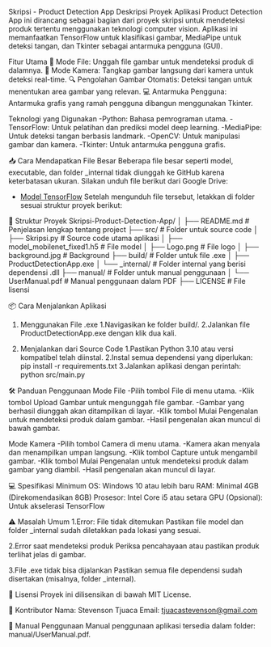 Skripsi - Product Detection App
Deskripsi Proyek
Aplikasi Product Detection App ini dirancang sebagai bagian dari proyek skripsi untuk mendeteksi produk tertentu menggunakan teknologi computer vision. Aplikasi ini memanfaatkan TensorFlow untuk klasifikasi gambar, MediaPipe untuk deteksi tangan, dan Tkinter sebagai antarmuka pengguna (GUI).

Fitur Utama
📂 Mode File: Unggah file gambar untuk mendeteksi produk di dalamnya.
📸 Mode Kamera: Tangkap gambar langsung dari kamera untuk deteksi real-time.
🔍 Pengolahan Gambar Otomatis: Deteksi tangan untuk menentukan area gambar yang relevan.
💻 Antarmuka Pengguna: Antarmuka grafis yang ramah pengguna dibangun menggunakan Tkinter.

Teknologi yang Digunakan
-Python: Bahasa pemrograman utama.
-TensorFlow: Untuk pelatihan dan prediksi model deep learning.
-MediaPipe: Untuk deteksi tangan berbasis landmark.
-OpenCV: Untuk manipulasi gambar dan kamera.
-Tkinter: Untuk antarmuka pengguna grafis.

📥 Cara Mendapatkan File Besar
Beberapa file besar seperti model, executable, dan folder _internal tidak diunggah ke GitHub karena keterbatasan ukuran. Silakan unduh file berikut dari Google Drive:
- [Model TensorFlow](https://drive.google.com/file/d/1HrBEtfYS6yKSnuwo8Xj7OFb5LOgcDpQG/view?usp=sharing)
Setelah mengunduh file tersebut, letakkan di folder sesuai struktur proyek berikut:


📂 Struktur Proyek
Skripsi-Product-Detection-App/
│
├── README.md                # Penjelasan lengkap tentang project
├── src/                     # Folder untuk source code
│   ├── Skripsi.py              # Source code utama aplikasi
│   ├── model_mobilenet_fixed1.h5 # File model
│   ├── Logo.png             # File logo
│   ├── background.jpg       # Background
├── build/                   # Folder untuk file .exe
│   ├── ProductDetectionApp.exe
│   └── _internal/           # Folder internal yang berisi dependensi .dll
├── manual/                  # Folder untuk manual penggunaan
│   └── UserManual.pdf       # Manual penggunaan dalam PDF
├── LICENSE                  # File lisensi

📦 Cara Menjalankan Aplikasi
1. Menggunakan File .exe
    1.Navigasikan ke folder build/.
    2.Jalankan file ProductDetectionApp.exe dengan klik dua kali.

2. Menjalankan dari Source Code
    1.Pastikan Python 3.10 atau versi kompatibel telah diinstal.
    2.Instal semua dependensi yang diperlukan:
    pip install -r requirements.txt
    3.Jalankan aplikasi dengan perintah:
    python src/main.py

🛠️ Panduan Penggunaan
Mode File
-Pilih tombol File di menu utama.
-Klik tombol Upload Gambar untuk mengunggah file gambar.
-Gambar yang berhasil diunggah akan ditampilkan di layar.
-Klik tombol Mulai Pengenalan untuk mendeteksi produk dalam gambar.
-Hasil pengenalan akan muncul di bawah gambar.

Mode Kamera
-Pilih tombol Camera di menu utama.
-Kamera akan menyala dan menampilkan umpan langsung.
-Klik tombol Capture untuk mengambil gambar.
-Klik tombol Mulai Pengenalan untuk mendeteksi produk dalam gambar yang diambil.
-Hasil pengenalan akan muncul di layar.

💻 Spesifikasi Minimum
OS: Windows 10 atau lebih baru
RAM: Minimal 4GB (Direkomendasikan 8GB)
Prosesor: Intel Core i5 atau setara
GPU (Opsional): Untuk akselerasi TensorFlow

⚠️ Masalah Umum
1.Error: File tidak ditemukan
Pastikan file model dan folder _internal sudah diletakkan pada lokasi yang sesuai.

2.Error saat mendeteksi produk
Periksa pencahayaan atau pastikan produk terlihat jelas di gambar.

3.File .exe tidak bisa dijalankan
Pastikan semua file dependensi sudah disertakan (misalnya, folder _internal).

📜 Lisensi
Proyek ini dilisensikan di bawah MIT License.

👤 Kontributor
Nama: Stevenson Tjuaca
Email: tjuacastevenson@gmail.com

📘 Manual Penggunaan
Manual penggunaan aplikasi tersedia dalam folder:
manual/UserManual.pdf.